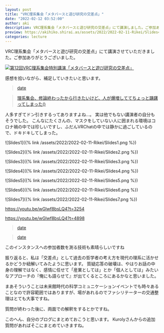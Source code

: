 ```yaml
---
layout: post
title: "VRC理系集会「メタバースと遊び研究の交差点」"
date: "2022-02-12 03:52:00"
author: aki
description: VRC理系集会「メタバースと遊び研究の交差点」にて講演しました。ご参加ありがとうございました。
preview: https://akihiko.shirai.as/assets/2022/2022-02-11-Rikei/Slides4.png
categories: lecture
---
```


VRC理系集会「メタバースと遊び研究の交差点」にて講演させていただきました。ご参加ありがとうございました。

[![第12回VRC理系集会特別講演「メタバースと遊び研究の交差点」](https://img.youtube.com/vi/wGlwf8bsLQ4/0.jpg)](https://www.youtube.com/watch?v=wGlwf8bsLQ4)


感想を拾いながら、補足していきたいと思います。


<blockquote class="twitter-tweet" data-width="550" data-dnt="true"><p lang="ja" dir="ltr"></p><a href="https://twitter.com/o_ob/status/1492213758051373056?s=20&t=Ezy9BQWeWNFGXGNoEj7_Jw">date</a></blockquote>


<blockquote class="twitter-tweet" data-width="550" data-dnt="true"><p lang="ja" dir="ltr"></p><a href="https://twitter.com/vr_kaz/status/1492334043865960449">理系集会、修論終わったから行きたいけど、人が爆増しててちょっと躊躇ってしまった()</a></blockquote>


人多すぎてドン引きするってありますよね…。
実は他でもない講演者の自分もそうでした。
こんなにたくさんの、マスクをしていない人に囲まれる環境はコロナ禍の中では珍しいですし、ふだんVRChatの中では静かに過ごしているので、ドキドキしてしまった。


![Slides1]({% link /assets/2022/2022-02-11-Rikei/Slides1.png %})

![Slides2]({% link /assets/2022/2022-02-11-Rikei/Slides2.png %})

![Slides3]({% link /assets/2022/2022-02-11-Rikei/Slides3.png %})

![Slides4]({% link /assets/2022/2022-02-11-Rikei/Slides4.png %})

![Slides5]({% link /assets/2022/2022-02-11-Rikei/Slides5.png %})

![Slides6]({% link /assets/2022/2022-02-11-Rikei/Slides6.png %})

![Slides7]({% link /assets/2022/2022-02-11-Rikei/Slides7.png %})

https://youtu.be/wGlwf8bsLQ4?t=3254

https://youtu.be/wGlwf8bsLQ4?t=4898




<blockquote class="twitter-tweet" data-width="550" data-dnt="true"><p lang="ja" dir="ltr"></p><a href="https://twitter.com/VRC_S_A_/status/1492361957172826114?s=20&t=ZzWdgdgucSTTD0JEnVroew">date</a></blockquote>

<blockquote class="twitter-tweet" data-width="550" data-dnt="true"><p lang="ja" dir="ltr"></p><a href="https://twitter.com/cocu_tan/status/1492335186939645954?s=20&t=ZzWdgdgucSTTD0JEnVroew">date</a></blockquote>

このインスタンスへの参加者数を測る技術も素晴らしいですね

振り返ると、私は「交差点」として過去の哲学者の考え方を現代の理系に活かせるかどうか紐解いてみたように思います。
質疑応答の破壊は、やはりお話の中身の理解ではなく、感情に任せて「産業としては」とか「個人としては」みたいなアプローチの『俺にも語らせて』が出てくるところにあるかなと思いました。

まあそういうことは未来館時代の科学コミュニケーションイベントでも時々あることなので許容範囲ではありますが、場があれるのでファシリテーターの交通整理はとても大事ですね。

質問が終わった後に、両面での解釈をするとかですね。

このへん、自分のブログにまとめておこうと思います。
Kurolyさんからの追加質問があればそこにまとめていきますね。